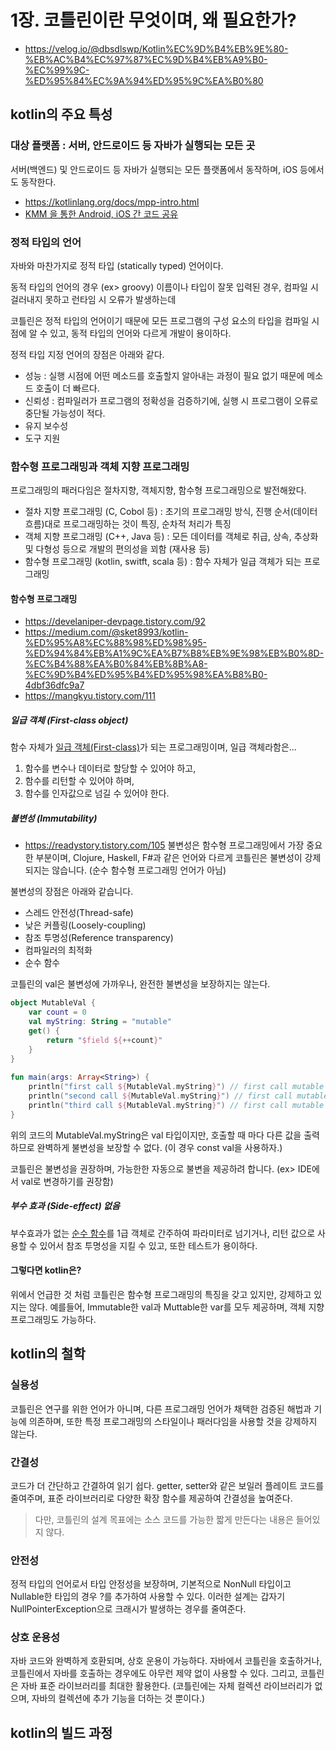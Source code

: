 # 1장. 코틀린이란 무엇이며, 왜 필요한가?
* https://velog.io/@dbsdlswp/Kotlin%EC%9D%B4%EB%9E%80-%EB%AC%B4%EC%97%87%EC%9D%B4%EB%A9%B0-%EC%99%9C-%ED%95%84%EC%9A%94%ED%95%9C%EA%B0%80

## kotlin의 주요 특성
### 대상 플랫폼 : 서버, 안드로이드 등 자바가 실행되는 모든 곳
서버(백엔드) 및 안드로이드 등 자바가 실행되는 모든 플랫폼에서 동작하며, iOS 등에서도 동작한다.
* https://kotlinlang.org/docs/mpp-intro.html
* [KMM 을 통한 Android, iOS 간 코드 공유](https://myungpyo.medium.com/kmm-%EC%9D%84-%ED%86%B5%ED%95%9C-android-ios-%EA%B0%84-%EC%BD%94%EB%93%9C-%EA%B3%B5%EC%9C%A0-19f445c7231e)

### 정적 타입의 언어
자바와 마찬가지로 정적 타입 (statically typed) 언어이다. 

동적 타입의 언어의 경우 (ex> groovy) 이름이나 타입이 잘못 입력된 경우, 컴파일 시 걸러내지 못하고 런타임 시 오류가 발생하는데 

코틀린은 정적 타입의 언어이기 때문에 모든 프로그램의 구성 요소의 타입을 컴파일 시점에 알 수 있고, 동적 타입의 언어와 다르게 개발이 용이하다.

정적 타입 지정 언어의 장점은 아래와 같다.

- 성능 : 실행 시점에 어떤 메소드를 호출할지 알아내는 과정이 필요 없기 때문에 메소드 호출이 더 빠르다.
- 신뢰성 : 컴파일러가 프로그램의 정확성을 검증하기에, 실행 시 프로그램이 오류로 중단될 가능성이 적다.
- 유지 보수성
- 도구 지원

### 함수형 프로그래밍과 객체 지향 프로그래밍

프로그래밍의 패러다임은 절차지향, 객체지향, 함수형 프로그래밍으로 발전해왔다.

- 절차 지향 프로그래밍 (C, Cobol 등) : 초기의 프로그래밍 방식, 진행 순서(데이터 흐름)대로 프로그래밍하는 것이 특징, 순차적 처리가 특징
- 객체 지향 프로그래밍 (C++, Java 등) : 모든 데이터를 객체로 취급, 상속, 추상화 및 다형성 등으로 개발의 편의성을 꾀함 (재사용 등)
- 함수형 프로그래밍 (kotlin, switft, scala 등) : 함수 자체가 일급 객체가 되는 프로그래밍

#### 함수형 프로그래밍
* https://develaniper-devpage.tistory.com/92
* https://medium.com/@sket8993/kotlin-%ED%95%A8%EC%88%98%ED%98%95-%ED%94%84%EB%A1%9C%EA%B7%B8%EB%9E%98%EB%B0%8D-%EC%B4%88%EA%B0%84%EB%8B%A8-%EC%9D%B4%ED%95%B4%ED%95%98%EA%B8%B0-4dbf36dfc9a7
* https://mangkyu.tistory.com/111
##### 일급 객체 (First-class object)
함수 자체가 [일급 객체(First-class)](https://ko.wikipedia.org/wiki/%EC%9D%BC%EA%B8%89_%EA%B0%9D%EC%B2%B4)가 되는 프로그래밍이며, 일급 객체라함은...

1. 함수를 변수나 데이터로 할당할 수 있어야 하고,
2. 함수를 리턴할 수 있어야 하며,
3. 함수를 인자값으로 넘길 수 있어야 한다.

##### 불변성 (Immutability)
* https://readystory.tistory.com/105
불변성은 함수형 프로그래밍에서 가장 중요한 부분이며, Clojure, Haskell, F#과 같은 언어와 다르게 코틀린은 불변성이 강제되지는 않습니다. (순수 함수형 프로그래밍 언어가 아님)

불변성의 장점은 아래와 같습니다.

- 스레드 안전성(Thread-safe)
- 낮은 커플링(Loosely-coupling)
- 참조 투명성(Reference transparency)
- 컴파일러의 최적화
- 순수 함수

코틀린의 val은 불변성에 가까우나, 완전한 불변성을 보장하지는 않는다.

```kt
object MutableVal {
    var count = 0
    val myString: String = "mutable"
    get() {
        return "$field ${++count}"
    }
}
 
fun main(args: Array<String>) {
    println("first call ${MutableVal.myString}") // first call mutable 1
    println("second call ${MutableVal.myString}") // first call mutable 2
    println("third call ${MutableVal.myString}") // first call mutable 3
}
```

위의 코드의 MutableVal.myString은 val 타입이지만, 호출할 때 마다 다른 값을 출력하므로 완벽하게 불변성을 보장할 수 없다. (이 경우 const val을 사용하자.)

코틀린은 불변성을 권장하며, 가능한한 자동으로 불변을 제공하려 합니다. (ex> IDE에서 val로 변경하기를 권장함)
 
##### 부수 효과 (Side-effect) 없음
부수효과가 없는 [순수 함수](https://jeong-pro.tistory.com/23)를 1급 객체로 간주하여 파라미터로 넘기거나, 리턴 값으로 사용할 수 있어서 참조 투명성을 지킬 수 있고, 또한 테스트가 용이하다. 

#### 그렇다면 kotlin은?
위에서 언급한 것 처럼 코틀린은 함수형 프로그래밍의 특징을 갖고 있지만, 강제하고 있지는 않다. 예를들어, Immutable한 val과 Muttable한 var를 모두 제공하며, 객체 지향 프로그래밍도 가능하다.

## kotlin의 철학
### 실용성
코틀린은 연구를 위한 언어가 아니며, 다른 프로그래밍 언어가 채택한 검증된 해법과 기능에 의존하며, 또한 특정 프로그래밍의 스타일이나 패러다임을 사용할 것을 강제하지 않는다.

### 간결성
코드가 더 간단하고 간결하여 읽기 쉽다. getter, setter와 같은 보일러 플레이트 코드를 줄여주며, 표준 라이브러리로 다양한 확장 함수를 제공하여 간결성을 높여준다.

> 다만, 코틀린의 설계 목표에는 소스 코드를 가능한 짧게 만든다는 내용은 들어있지 않다.

### 안전성
정적 타입의 언어로서 타입 안정성을 보장하며, 기본적으로 NonNull 타입이고 Nullable한 타입의 경우 ?를 추가하여 사용할 수 있다. 이러한 설계는 갑자기 NullPointerException으로 크래시가 발생하는 경우를 줄여준다.

### 상호 운용성
자바 코드와 완벽하게 호환되며, 상호 운용이 가능하다. 자바에서 코틀린을 호출하거나, 코틀린에서 자바를 호출하는 경우에도 아무런 제약 없이 사용할 수 있다. 그리고, 코틀린은 자바 표준 라이브러리를 최대한 활용한다. (코틀린에는 자체 컬렉션 라이브러리가 없으며, 자바의 컬렉션에 추가 기능을 더하는 것 뿐이다.)

## kotlin의 빌드 과정
